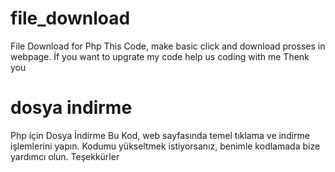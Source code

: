 # file_download
File Download for Php
This Code, make basic click and download prosses in webpage.
İf you want to upgrate my code help us coding with me
Thenk you

# dosya indirme
Php için Dosya İndirme
Bu Kod, web sayfasında temel tıklama ve indirme işlemlerini yapın.
Kodumu yükseltmek istiyorsanız, benimle kodlamada bize yardımcı olun.
Teşekkürler
